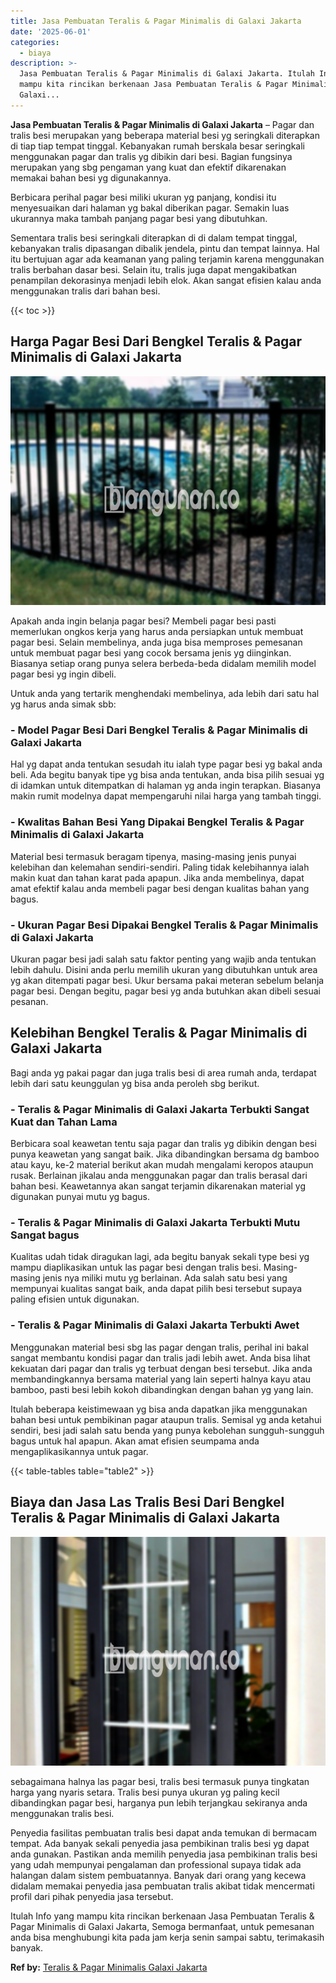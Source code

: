```yaml
---
title: Jasa Pembuatan Teralis & Pagar Minimalis di Galaxi Jakarta
date: '2025-06-01'
categories:
  - biaya
description: >-
  Jasa Pembuatan Teralis & Pagar Minimalis di Galaxi Jakarta. Itulah Info yang
  mampu kita rincikan berkenaan Jasa Pembuatan Teralis & Pagar Minimalis di
  Galaxi...
---
```


**Jasa Pembuatan Teralis & Pagar Minimalis di Galaxi Jakarta** – Pagar dan tralis besi merupakan yang beberapa material besi yg seringkali diterapkan di tiap tiap tempat tinggal. Kebanyakan rumah berskala besar seringkali menggunakan pagar dan tralis yg dibikin dari besi. Bagian fungsinya merupakan yang sbg pengaman yang kuat dan efektif dikarenakan memakai bahan besi yg digunakannya.

Berbicara perihal pagar besi miliki ukuran yg panjang, kondisi itu menyesuaikan dari halaman yg bakal diberikan pagar. Semakin luas ukurannya maka tambah panjang pagar besi yang dibutuhkan.

Sementara tralis besi seringkali diterapkan di di dalam tempat tinggal, kebanyakan tralis dipasangan dibalik jendela, pintu dan tempat lainnya. Hal itu bertujuan agar ada keamanan yang paling terjamin karena menggunakan tralis berbahan dasar besi. Selain itu, tralis juga dapat mengakibatkan penampilan dekorasinya menjadi lebih elok. Akan sangat efisien kalau anda menggunakan tralis dari bahan besi.

{{< toc >}}

## Harga Pagar Besi Dari Bengkel Teralis & Pagar Minimalis di Galaxi Jakarta

![Jasa Pembuatan Teralis & Pagar Minimalis di Galaxi Jakarta](/images/pagar-minimalis-murah-04.png)

Apakah anda ingin belanja pagar besi? Membeli pagar besi pasti memerlukan ongkos kerja yang harus anda persiapkan untuk membuat pagar besi. Selain membelinya, anda juga bisa memproses pemesanan untuk membuat pagar besi yang cocok bersama jenis yg diinginkan. Biasanya setiap orang punya selera berbeda-beda didalam memilih model pagar besi yg ingin dibeli.

Untuk anda yang tertarik menghendaki membelinya, ada lebih dari satu hal yg harus anda simak sbb:
### \- Model Pagar Besi Dari Bengkel Teralis & Pagar Minimalis di Galaxi Jakarta

Hal yg dapat anda tentukan sesudah itu ialah type pagar besi yg bakal anda beli. Ada begitu banyak tipe yg bisa anda tentukan, anda bisa pilih sesuai yg di idamkan untuk ditempatkan di halaman yg anda ingin terapkan. Biasanya makin rumit modelnya dapat mempengaruhi nilai harga yang tambah tinggi.

### \- Kwalitas Bahan Besi Yang Dipakai Bengkel Teralis & Pagar Minimalis di Galaxi Jakarta

Material besi termasuk beragam tipenya, masing-masing jenis punyai kelebihan dan kelemahan sendiri-sendiri. Paling tidak kelebihannya ialah makin kuat dan tahan karat pada apapun. Jika anda membelinya, dapat amat efektif kalau anda membeli pagar besi dengan kualitas bahan yang bagus.

### \- Ukuran Pagar Besi Dipakai Bengkel Teralis & Pagar Minimalis di Galaxi Jakarta

Ukuran pagar besi jadi salah satu faktor penting yang wajib anda tentukan lebih dahulu. Disini anda perlu memilih ukuran yang dibutuhkan untuk area yg akan ditempati pagar besi. Ukur bersama pakai meteran sebelum belanja pagar besi. Dengan begitu, pagar besi yg anda butuhkan akan dibeli sesuai pesanan.

## Kelebihan Bengkel Teralis & Pagar Minimalis di Galaxi Jakarta

Bagi anda yg pakai pagar dan juga tralis besi di area rumah anda, terdapat lebih dari satu keunggulan yg bisa anda peroleh sbg berikut.

### \- Teralis & Pagar Minimalis di Galaxi Jakarta Terbukti Sangat Kuat dan Tahan Lama

Berbicara soal keawetan tentu saja pagar dan tralis yg dibikin dengan besi punya keawetan yang sangat baik. Jika dibandingkan bersama dg bamboo atau kayu, ke-2 material berikut akan mudah mengalami keropos ataupun rusak. Berlainan jikalau anda menggunakan pagar dan tralis berasal dari bahan besi. Keawetannya akan sangat terjamin dikarenakan material yg digunakan punyai mutu yg bagus.

### \- Teralis & Pagar Minimalis di Galaxi Jakarta Terbukti Mutu Sangat bagus

Kualitas udah tidak diragukan lagi, ada begitu banyak sekali type besi yg mampu diaplikasikan untuk las pagar besi dengan tralis besi. Masing-masing jenis nya miliki mutu yg berlainan. Ada salah satu besi yang mempunyai kualitas sangat baik, anda dapat pilih besi tersebut supaya paling efisien untuk digunakan.

### \- Teralis & Pagar Minimalis di Galaxi Jakarta Terbukti Awet

Menggunakan material besi sbg las pagar dengan tralis, perihal ini bakal sangat membantu kondisi pagar dan tralis jadi lebih awet. Anda bisa lihat kekuatan dari pagar dan tralis yg terbuat dengan besi tersebut. Jika anda membandingkannya bersama material yang lain seperti halnya kayu atau bamboo, pasti besi lebih kokoh dibandingkan dengan bahan yg yang lain.

Itulah beberapa keistimewaan yg bisa anda dapatkan jika menggunakan bahan besi untuk pembikinan pagar ataupun tralis. Semisal yg anda ketahui sendiri, besi jadi salah satu benda yang punya kebolehan sungguh-sungguh bagus untuk hal apapun. Akan amat efisien seumpama anda mengaplikasikannya untuk pagar.

{{< table-tables table="table2" >}}

## Biaya dan Jasa Las Tralis Besi Dari Bengkel Teralis & Pagar Minimalis di Galaxi Jakarta

![Jasa Pembuatan Teralis & Pagar Minimalis di Galaxi Jakarta](/images/teralis-minimalis-murah-39.png)

sebagaimana halnya las pagar besi, tralis besi termasuk punya tingkatan harga yang nyaris setara. Tralis besi punya ukuran yg paling kecil dibandingkan pagar besi, harganya pun lebih terjangkau sekiranya anda menggunakan tralis besi.

Penyedia fasilitas pembuatan tralis besi dapat anda temukan di bermacam tempat. Ada banyak sekali penyedia jasa pembikinan tralis besi yg dapat anda gunakan. Pastikan anda memilih penyedia jasa pembikinan tralis besi yang udah mempunyai pengalaman dan professional supaya tidak ada halangan dalam sistem pembuatannya. Banyak dari orang yang kecewa didalam memakai penyedia jasa pembuatan tralis akibat tidak mencermati profil dari pihak penyedia jasa tersebut.

Itulah Info yang mampu kita rincikan berkenaan Jasa Pembuatan Teralis & Pagar Minimalis di Galaxi Jakarta, Semoga bermanfaat, untuk pemesanan anda bisa menghubungi kita pada jam kerja senin sampai sabtu, terimakasih banyak.

**Ref by:** [Teralis & Pagar Minimalis Galaxi Jakarta](https://id.wikipedia.org/wiki/Teralis)
